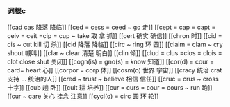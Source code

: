 ###  词根c
[[cad cas 降落 降临]]
[[ced = cess = ceed ~ go 走]]
[[cept = cap = capt = ceiv = ceit =cip = cup  ~ take 取 拿 抓]]
[[cert 确实  确信]]
[[chron 时]]
[[cid = cis ~ cut kill 切 杀]]
[[cid 降落 降临]]
[[circ ~ ring 环 圆]]
[[claim = clam ~ cry shout  喊叫]]
[[clar  ~ clear 清楚 明白]]
[[clin 倾]]
[[clud = clus =clos = clois = clot  close shut 关闭]]
[[cogn(is) = gno(s) = know  知道]]
[[cor(d) = cour = card= heart 心]]
[[corpor = corp  体]]
[[cosm(o) 世界 宇宙]]
[[cracy 统治 crat 支持  ... 统治的人]]
[[cred ~ trust ~ believe 相信 信任]]
[[cruc = crus ~ cross 十字]]
[[cub 趟 卧]]
[[cult 耕 培养]]
[[cur = curs = cour = cours ~ run 跑]]
[[cur ~ care 关心 挂念 注意]]
[[cycl(o) = circ 圆 环 轮]]
